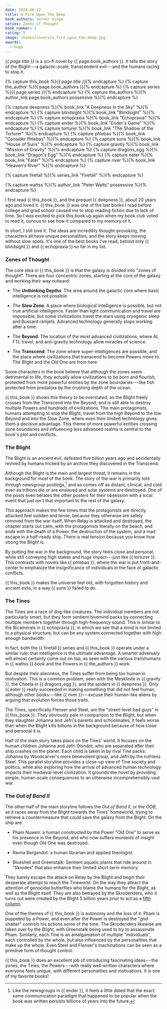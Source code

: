 ```yaml
---
date: 2024-08-22
title: A Fire Upon The Deep
book_authors: Vernor Vinge
series: Zones of Thought
book_number: 1
rating: 5
image: /books/covers/a_fire_upon_the_deep.jpg
awards:
  - hugo
---
```


<cite class="book-title">{{ page.title }}</cite> is a sci-fi novel by <span
class="author-name">{{ page.book_authors }}</span>. It tells the story of the
Blight---a galactic-scale, transcendent evil---and the humans racing to stop
it.

{% capture this_book %}<cite class="book-title">{{ page.title }}</cite>{% endcapture %}
{% capture the_author %}<span class="author-name">{{ page.book_authors }}</span>{% endcapture %}
{% capture series %}<span class="book-series">{{ page.series }}</span>{% endcapture %}
{% capture the_authors %}{% author_link page.book_authors possessive %}{% endcapture %}

{% capture deepness %}{% book_link "A Deepness in the Sky" %}{% endcapture %}
{% capture blindsight %}{% book_link "Blindsight" %}{% endcapture %}
{% capture echopraxia %}{% book_link "Echopraxia" %}{% endcapture %}
{% capture ender %}{% book_link "Ender's Game" %}{% endcapture %}
{% capture torturer %}{% book_link "The Shadow of the Torturer" %}{% endcapture %}
{% capture phlebas %}{% book_link "Consider Phlebas" %}{% endcapture %}
{% capture suns %}{% book_link "House of Suns" %}{% endcapture %}
{% capture gravity %}{% book_link "Mission of Gravity" %}{% endcapture %}
{% capture dragons_egg %}{% book_link "Dragon's Egg" %}{% endcapture %}
{% capture eater %}{% book_link "Eater" %}{% endcapture %}
{% capture river %}{% book_link "Heaven's River" %}{% endcapture %}

{% capture firefall %}{% series_link "Firefall" %}{% endcapture %}

{% capture wattss %}{% author_link "Peter Watts" possessive %}{% endcapture %}

I first read {{ this_book }}, and the prequel {{ deepness }}, about 20 years
ago and loved it. {{ this_book }} was one of the last books I read before
college and grad school caused me to stop reading fiction due to lack of time.
So I was excited to pick this book up again when my book club voted to read
it, curious to see how it compared to my memory of it.

In short, I still love it. The ideas are incredibly thought-provoking, the
characters all have unique personalities, and the story keeps moving without
slow spots. It's one of the best books I've read, behind only {{ blindsight }}
and {{ echopraxia }} so far in my list.

### Zones of Thought

The core idea in {{ this_book }} is that the galaxy is divided into "zones of
thought". There are four concentric zones, starting at the core of the galaxy
and working their way outward:

- The **Unthinking Depths**: The area around the galactic core where basic
  intelligence is not possible.

- The **Slow Zone**: A place where biological intelligence is possible, but
  not true artificial intelligence. Faster than light communication and travel
  are impossible, but some civilizations travel the stars using cryogenic
  sleep and Bussard ramjets. Advanced technology generally stops working after
  a time.

- The **Beyond**: The location of the most advanced civilizations, where AI,
  FTL travel, and anti-gravity technology allow miracles of science.

- The **Transcend**: The zone where super-intelligences are possible, and the
  place where civilizations that transcend to become Powers move to. The
  Blight and the Old One are from here.

Some characters in the book believe that although the zones seem detrimental
to life, they actually allow civilizations to be born and flourish, protected
from more powerful entities by the zone boundaries---like fish protected from
predators by the crushing depth of the ocean.

{{ this_book }} shows this theory to be overstated, as the Blight freely
crosses from the Transcend into the Beyond, and is still able to destroy
multiple Powers and hundreds of civilizations. The main protagonists, humans
attempting to stop the Blight, travel from the high Beyond to the low Beyond
and into the Slow Zone, where even their limited technology gives them a
decisive advantage. This theme of more powerful entities crossing zone
boundaries and influencing less advanced realms is central to the book's plot
and conflicts.

### The Blight

The Blight is an ancient evil, defeated five billion years ago and
accidentally revived by humans tricked by an archive they discovered in the
Transcend.

Although the Blight is the main and largest threat, it remains in the
background for most of the book. The story of the war is primarily told
through newsgroup postings,[^ender] and so comes off as distant, clinical, and
cold even as trillions die or are enslaved and solar systems are destroyed.
One of the posts even berates the other posters for their obsession with a
local event that just isn't that important to the rest of the galaxy.

[^ender]:
    Like the newsgroups in {{ ender }}, it feels a little dated that the
    exact same communication paradigm that happened to be popular when the
    book was written persists billions of years into the future.

This approach makes the few times that the protagonists are directly attacked
feel sudden and tense, because they otherwise are safely removed from the war
itself. When Relay is attacked and destroyed, the chapter starts out calm,
with the protagonists literally on the beach, and ends with the death of a
Power, the destruction of the system, and a mad escape in a half-ready ship.
There is real tension because you know how strong the Blight is.

By putting the war in the background, the story feels close and personal,
while still conveying high stakes and huge impact---just like {{ torturer }}.
This contrasts with novels like {{ phlebas }}, where the war is put
front-and-center to emphasize the insignificance of individuals in the face of
galactic conflicts.

{{ this_book }} makes the universe feel old, with forgotten history and
ancient evils, in a way {{ suns }} failed to do.

### The Tines

The Tines are a race of dog-like creatures. The individual members are not
particularly smart, but they form sentient hivemind packs by connecting
multiple members together through high-frequency sound. This is similar to the
Bicamerals in {{ echopraxia }}, in which we see that a mind is not limited to
a physical structure, but can be any system connected together with high
enough bandwidth.

In fact, both the {{ firefall }} series and {{ this_book }} operate under a
similar rule: that intelligence is the ultimate advantage. A smarter adversary
will almost certainly come out on top, as seen with the various transhumans in
{{ wattss }} book and the Powers in {{ the_authors }} work.

But despite their alienness, the Tines suffer from being too human in
motivation. This is a common problem, seen with the Mesklinite in {{ gravity
}}, the Cheela in {{ dragons_egg }}, and the spiders in {{ deepness }}. Only
{{ eater }} really succeeded in making something that did not feel human,
although other books---like {{ river }}---excuse their human-like aliens by
arguing that evolution forces those traits.

The Tines, specifically Flenser and Steel, are the "street-level bad guys" in
{{ this_book }}. They obviously pale in comparison to the Blight, but when
they slaughter Johanna and Jefri's parents and schoolmates, it feels worse
than when the Blight kills billions in the background because of how close and
personal it is.

Half of the main story takes place on the Tines' world. It focuses on the
human children Johanna and Jefri Olsndot, who are separated after their ship
crashes on the planet. Each child is taken in by rival Tine packs: Johanna by
Woodcarver's more benevolent group, and Jefri by the ruthless Steel. This
parallel storyline provides a close-up view of Tine society and politics,
while also exploring how the arrival of advanced human technology impacts
their medieval-level civilization. It grounds the novel by providing simple,
human-scale consequences to an otherwise incomprehensibly vast war.

### The _Out of Band II_

The other half of the main storyline follows the _Out of Band II_, or the
_OOB_, as it races away from the Blight towards the Tines' homeworld, trying
to retrieve a countermeasure that could save the galaxy from the Blight. On
the ship are:

- Pham Nuwen: a human constructed by the Power "Old One" to serve as his
  presence in the Beyond, and who now suffers moments of insight even though
  Old One was destroyed.

- Ravna Bergsndot: a human librarian and applied theologist.

- Blueshell and Greenstalk: Sentient aquatic plants that ride around in
  "Skrodes" that also enhance their limited short-term memory.

They barely escape the attack on Relay by the Blight and begin their desperate
attempt to reach the Tineworld. On the way they attract the attention of
genocidal butterflies who blame the humans for the Blight, as well as the
Blight itself. They are also betrayed by the Skroderiders, who it turns out
were created by the Blight 5 billion years prior to act as a [fifth
column][5th_column].

[5th_column]: https://en.wikipedia.org/wiki/Fifth_column

One of the themes of {{ this_book }} is autonomy and the loss of it. Pham is
puppeted by a Power, and even after the Power is destroyed the "god shatter"
controls his actions some of the time. The Skroderiders likewise are taken over
by the Blight, with Greenstalk being used to try to assassinate Pham. Similarly,
each Tine is an amalgamation of multiple "individuals", each controlled by the
whole, but also influenced by the personalities that make up the whole. Even
Steel and Flenser's machinations can be seen as a primitive form of thought
control.

{{ this_book }} does an excellent job of introducing fascinating
ideas---the zones, the Tines, the Powers---with really well-written
characters where everyone feels unique, with different personalities and
motivations. It is one of my favorite books!
